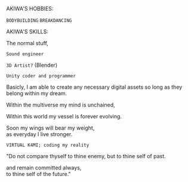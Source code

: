 


AKIWA'S HOBBIES:

``BODYBUILDING``
``BREAKDANCING``


AKIWA'S SKILLS:

The normal stuff,

``Sound engineer``

``3D Artist?`` (Blender)

``Unity coder and programmer``




Basicly, 
I am able to create any necessary digital 
assets so long as they belong within my dream.

Within the multiverse my mind is unchained,

Within this world my vessel is forever evolving.

Soon my wings will bear my weight,        
as everyday I live stronger. 


``VIRTUAL K4MI; coding my reality``



"Do not compare thyself to thine enemy,
but to thine self of past.

and remain committed always,           
to thine self of the future."




